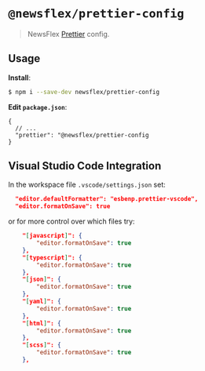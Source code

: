 # `@newsflex/prettier-config`

> NewsFlex [Prettier](https://prettier.io) config.

## Usage

**Install**:

```bash
$ npm i --save-dev newsflex/prettier-config
```

**Edit `package.json`**:

```jsonc
{
  // ...
  "prettier": "@newsflex/prettier-config
}
```


## Visual Studio Code Integration

In the workspace file `.vscode/settings.json` set:

```json
  "editor.defaultFormatter": "esbenp.prettier-vscode",
  "editor.formatOnSave": true
```

or for more control over which files try: 

```json
    "[javascript]": {
        "editor.formatOnSave": true
    },
    "[typescript]": {
        "editor.formatOnSave": true
    },
    "[json]": {
        "editor.formatOnSave": true
    },
    "[yaml]": {
        "editor.formatOnSave": true
    },
    "[html]": {
        "editor.formatOnSave": true
    },
    "[scss]": {
        "editor.formatOnSave": true
    },
```